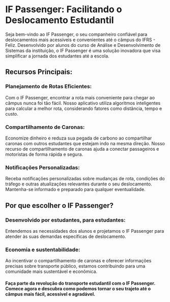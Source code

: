 # IF Passenger: Facilitando o Deslocamento Estudantil

Seja bem-vindo ao IF Passenger, o seu companheiro confiável para deslocamentos mais acessíveis e convenientes até o câmpus do IFRS - Feliz. Desenvolvido por alunos do curso de Análise e Desenvolvimento de Sistemas da instituição, o IF Passenger é uma solução inovadora que visa simplificar a jornada dos estudantes até a escola.

## Recursos Principais:

### Planejamento de Rotas Eficientes:

Com o IF Passenger, encontrar a rota mais conveniente para chegar ao câmpus nunca foi tão fácil. Nosso aplicativo utiliza algoritmos inteligentes para calcular a melhor rota, considerando fatores como distância, tempo e custo.

### Compartilhamento de Caronas:

Economize dinheiro e reduza sua pegada de carbono ao compartilhar caronas com outros estudantes que estejam indo na mesma direção. Nosso recurso de compartilhamento de caronas ajuda a conectar passageiros e motoristas de forma rápida e segura.

### Notificações Personalizadas:

Receba notificações personalizadas sobre mudanças de rota, condições do tráfego e outras atualizações relevantes durante o seu deslocamento. Mantenha-se informado e preparado para qualquer eventualidade.

## Por que escolher o IF Passenger?

### Desenvolvido por estudantes, para estudantes:

Entendemos as necessidades dos alunos e projetamos o IF Passenger para atender às suas demandas específicas de deslocamento.

### Economia e sustentabilidade:

Ao incentivar o compartilhamento de caronas e oferecer informações precisas sobre transporte público, estamos contribuindo para uma comunidade mais sustentável e econômica.

#### Faça parte da revolução do transporte estudantil com o IF Passenger. Comece agora e descubra como podemos tornar o seu trajeto até o câmpus mais fácil, acessível e agradável.
